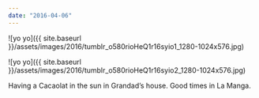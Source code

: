 ```yaml
---
date: "2016-04-06"
---
```


![yo yo]({{ site.baseurl }}/assets/images/2016/tumblr_o580rioHeQ1r16syio1_1280-1024x576.jpg)

![yo yo]({{ site.baseurl }}/assets/images/2016/tumblr_o580rioHeQ1r16syio2_1280-1024x576.jpg)

Having a Cacaolat in the sun in Grandad’s house. Good times in La Manga.

